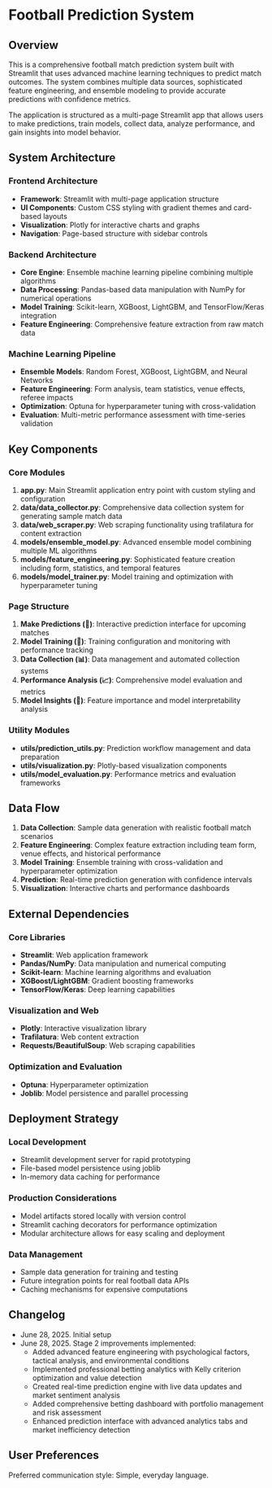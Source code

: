 # Football Prediction System

## Overview

This is a comprehensive football match prediction system built with Streamlit that uses advanced machine learning techniques to predict match outcomes. The system combines multiple data sources, sophisticated feature engineering, and ensemble modeling to provide accurate predictions with confidence metrics.

The application is structured as a multi-page Streamlit app that allows users to make predictions, train models, collect data, analyze performance, and gain insights into model behavior.

## System Architecture

### Frontend Architecture
- **Framework**: Streamlit with multi-page application structure
- **UI Components**: Custom CSS styling with gradient themes and card-based layouts
- **Visualization**: Plotly for interactive charts and graphs
- **Navigation**: Page-based structure with sidebar controls

### Backend Architecture
- **Core Engine**: Ensemble machine learning pipeline combining multiple algorithms
- **Data Processing**: Pandas-based data manipulation with NumPy for numerical operations
- **Model Training**: Scikit-learn, XGBoost, LightGBM, and TensorFlow/Keras integration
- **Feature Engineering**: Comprehensive feature extraction from raw match data

### Machine Learning Pipeline
- **Ensemble Models**: Random Forest, XGBoost, LightGBM, and Neural Networks
- **Feature Engineering**: Form analysis, team statistics, venue effects, referee impacts
- **Optimization**: Optuna for hyperparameter tuning with cross-validation
- **Evaluation**: Multi-metric performance assessment with time-series validation

## Key Components

### Core Modules

1. **app.py**: Main Streamlit application entry point with custom styling and configuration
2. **data/data_collector.py**: Comprehensive data collection system for generating sample match data
3. **data/web_scraper.py**: Web scraping functionality using trafilatura for content extraction
4. **models/ensemble_model.py**: Advanced ensemble model combining multiple ML algorithms
5. **models/feature_engineering.py**: Sophisticated feature creation including form, statistics, and temporal features
6. **models/model_trainer.py**: Model training and optimization with hyperparameter tuning

### Page Structure

1. **Make Predictions (🔮)**: Interactive prediction interface for upcoming matches
2. **Model Training (🎯)**: Training configuration and monitoring with performance tracking
3. **Data Collection (📊)**: Data management and automated collection systems
4. **Performance Analysis (📈)**: Comprehensive model evaluation and metrics
5. **Model Insights (🧠)**: Feature importance and model interpretability analysis

### Utility Modules

- **utils/prediction_utils.py**: Prediction workflow management and data preparation
- **utils/visualization.py**: Plotly-based visualization components
- **utils/model_evaluation.py**: Performance metrics and evaluation frameworks

## Data Flow

1. **Data Collection**: Sample data generation with realistic football match scenarios
2. **Feature Engineering**: Complex feature extraction including team form, venue effects, and historical performance
3. **Model Training**: Ensemble training with cross-validation and hyperparameter optimization
4. **Prediction**: Real-time prediction generation with confidence intervals
5. **Visualization**: Interactive charts and performance dashboards

## External Dependencies

### Core Libraries
- **Streamlit**: Web application framework
- **Pandas/NumPy**: Data manipulation and numerical computing
- **Scikit-learn**: Machine learning algorithms and evaluation
- **XGBoost/LightGBM**: Gradient boosting frameworks
- **TensorFlow/Keras**: Deep learning capabilities

### Visualization and Web
- **Plotly**: Interactive visualization library
- **Trafilatura**: Web content extraction
- **Requests/BeautifulSoup**: Web scraping capabilities

### Optimization and Evaluation
- **Optuna**: Hyperparameter optimization
- **Joblib**: Model persistence and parallel processing

## Deployment Strategy

### Local Development
- Streamlit development server for rapid prototyping
- File-based model persistence using joblib
- In-memory data caching for performance

### Production Considerations
- Model artifacts stored locally with version control
- Streamlit caching decorators for performance optimization
- Modular architecture allows for easy scaling and deployment

### Data Management
- Sample data generation for training and testing
- Future integration points for real football data APIs
- Caching mechanisms for expensive computations

## Changelog

- June 28, 2025. Initial setup
- June 28, 2025. Stage 2 improvements implemented:
  - Added advanced feature engineering with psychological factors, tactical analysis, and environmental conditions
  - Implemented professional betting analytics with Kelly criterion optimization and value detection
  - Created real-time prediction engine with live data updates and market sentiment analysis
  - Added comprehensive betting dashboard with portfolio management and risk assessment
  - Enhanced prediction interface with advanced analytics tabs and market inefficiency detection

## User Preferences

Preferred communication style: Simple, everyday language.